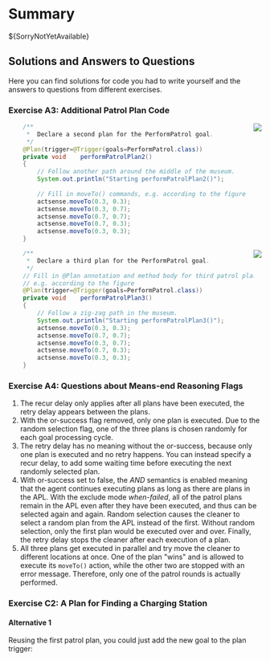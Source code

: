 # Summary

${SorryNotYetAvailable}

## Solutions and Answers to Questions

Here you can find solutions for code you had to write yourself and the answers to questions from different exercises.

### Exercise A3: Additional Patrol Plan Code

<div style="float:right;">
<img src="../patrol-plan2.png">
</div>

```java
	/**
	 *  Declare a second plan for the PerformPatrol goal.
	 */
	@Plan(trigger=@Trigger(goals=PerformPatrol.class))
	private void	performPatrolPlan2()
	{
		// Follow another path around the middle of the museum.
		System.out.println("Starting performPatrolPlan2()");
		
		// Fill in moveTo() commands, e.g. according to the figure
		actsense.moveTo(0.3, 0.3);
		actsense.moveTo(0.3, 0.7);
		actsense.moveTo(0.7, 0.7);
		actsense.moveTo(0.7, 0.3);
		actsense.moveTo(0.3, 0.3);
	}
```

<div style="float:right;">
<img src="../patrol-plan3.png">
</div>

```java	
	/**
	 *  Declare a third plan for the PerformPatrol goal.
	 */
	// Fill in @Plan annotation and method body for third patrol plan,
	// e.g. according to the figure
	@Plan(trigger=@Trigger(goals=PerformPatrol.class))
	private void	performPatrolPlan3()
	{
		// Follow a zig-zag path in the museum.
		System.out.println("Starting performPatrolPlan3()");
		actsense.moveTo(0.3, 0.3);
		actsense.moveTo(0.7, 0.7);
		actsense.moveTo(0.3, 0.7);
		actsense.moveTo(0.7, 0.3);
		actsense.moveTo(0.3, 0.3);
	}
```


### Exercise A4: Questions about Means-end Reasoning Flags

1. The recur delay only applies after all plans have been executed, the retry delay appears between the plans. 
2. With the or-success flag removed, only one plan is executed. Due to the random selection flag,
    one of the three plans is chosen randomly for each goal processing cycle.
3. The retry delay has no meaning without the or-success, because only one plan is executed and no retry happens.
    You can instead specify a recur delay, to add some waiting time before executing the next randomly selected plan.
4. With or-success set to false, the *AND* semantics is enabled meaning that the agent continues executing plans
    as long as there are plans in the APL. With the exclude mode *when-failed*, all of the patrol plans
    remain in the APL even after they have been executed, and thus can be selected again and again.
    Random selection causes the cleaner to select a random plan from the APL instead of the first. Without
    random selection, only the first plan would be executed over and over. Finally, the retry delay stops the cleaner
    after each execution of a plan.
5. All three plans get executed in parallel and try move the cleaner to different locations at once.
    One of the plan "wins" and is allowed to execute its `moveTo()` action, while the other two are stopped
    with an error message. Therefore, only one of the patrol rounds is actually performed.

### Exercise C2: A Plan for Finding a Charging Station

#### Alternative 1

Reusing the first patrol plan, you could just add the new goal to the plan trigger:

```java
```
